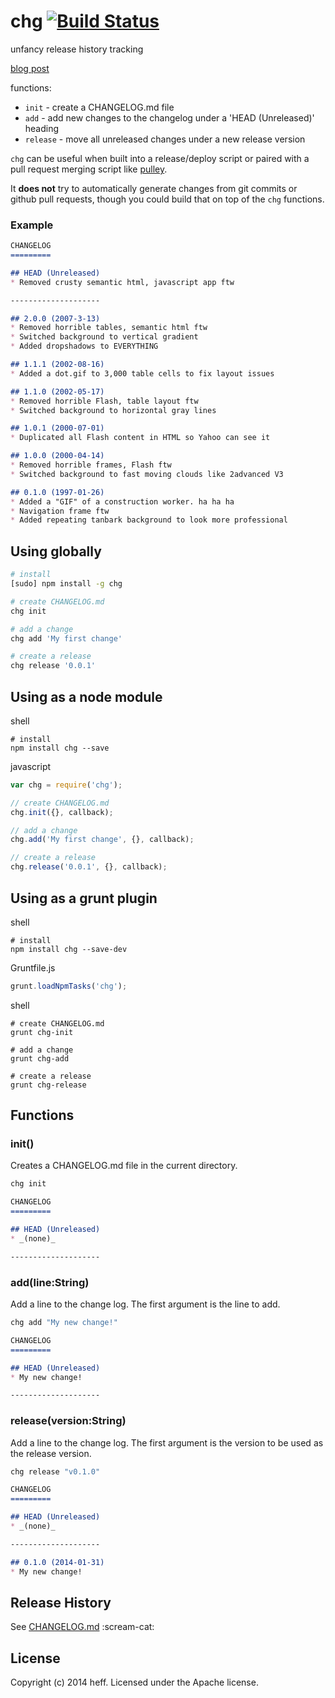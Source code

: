 # chg [![Build Status](https://secure.travis-ci.org/heff/chg.png?branch=master)](http://travis-ci.org/heff/chg)

unfancy release history tracking

[blog post](http://blog.heff.me/post/75189221194/introducing-chg-a-simple-changelog-cli-lib)

functions:

- `init` - create a CHANGELOG.md file  
- `add` - add new changes to the changelog under a 'HEAD (Unreleased)' heading  
- `release` - move all unreleased changes under a new release version  

`chg` can be useful when built into a release/deploy script or paired with a pull request merging script like [pulley](https://github.com/jeresig/pulley).

It **does not** try to automatically generate changes from git commits or github pull requests, though you could build that on top of the `chg` functions.

### Example

```markdown
CHANGELOG
=========

## HEAD (Unreleased)
* Removed crusty semantic html, javascript app ftw

--------------------

## 2.0.0 (2007-3-13)
* Removed horrible tables, semantic html ftw
* Switched background to vertical gradient
* Added dropshadows to EVERYTHING

## 1.1.1 (2002-08-16)
* Added a dot.gif to 3,000 table cells to fix layout issues

## 1.1.0 (2002-05-17)
* Removed horrible Flash, table layout ftw
* Switched background to horizontal gray lines

## 1.0.1 (2000-07-01)
* Duplicated all Flash content in HTML so Yahoo can see it

## 1.0.0 (2000-04-14)
* Removed horrible frames, Flash ftw
* Switched background to fast moving clouds like 2advanced V3

## 0.1.0 (1997-01-26)
* Added a "GIF" of a construction worker. ha ha ha
* Navigation frame ftw
* Added repeating tanbark background to look more professional

```

## Using globally

```bash
# install
[sudo] npm install -g chg

# create CHANGELOG.md
chg init

# add a change
chg add 'My first change'

# create a release
chg release '0.0.1'
```

## Using as a node module

shell
```shell
# install
npm install chg --save
```

javascript
```js
var chg = require('chg');

// create CHANGELOG.md
chg.init({}, callback);

// add a change
chg.add('My first change', {}, callback);

// create a release
chg.release('0.0.1', {}, callback);
```

## Using as a grunt plugin

shell
```shell
# install
npm install chg --save-dev
```

Gruntfile.js
```js
grunt.loadNpmTasks('chg');
```

shell
```shell
# create CHANGELOG.md
grunt chg-init

# add a change
grunt chg-add

# create a release
grunt chg-release
```

## Functions

### init()
Creates a CHANGELOG.md file in the current directory.

```bash
chg init
```

```markdown
CHANGELOG
=========

## HEAD (Unreleased)
* _(none)_

--------------------
```

### add(line:String)
Add a line to the change log. The first argument is the line to add.

```bash
chg add "My new change!"
```

```markdown
CHANGELOG
=========

## HEAD (Unreleased)
* My new change!

--------------------
```

### release(version:String)
Add a line to the change log. The first argument is the version to be used as the release version.

```bash
chg release "v0.1.0"
```

```markdown
CHANGELOG
=========

## HEAD (Unreleased)
* _(none)_

--------------------

## 0.1.0 (2014-01-31)
* My new change!
```

## Release History
See [CHANGELOG.md](CHANGELOG.md) :scream-cat:

## License
Copyright (c) 2014 heff. Licensed under the Apache license.
